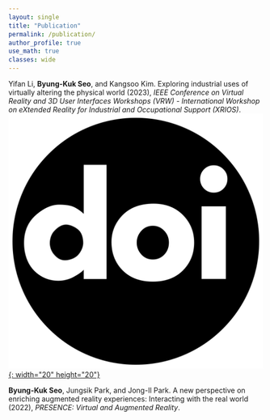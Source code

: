 ```yaml
---
layout: single
title: "Publication"
permalink: /publication/
author_profile: true
use_math: true
classes: wide
---
```


Yifan Li, **Byung-Kuk Seo**, and Kangsoo Kim. Exploring industrial uses of virtually altering the physical world (2023), *IEEE Conference on Virtual Reality and 3D User Interfaces Workshops (VRW) - International Workshop on eXtended Reality for Industrial and Occupational Support (XRIOS)*.  
[![DOI!](/assets/icon/doi.svg){: width="20" height="20"}](https://doi.org/10.1109/VRW58643.2023.00094)

**Byung-Kuk Seo**, Jungsik Park, and Jong-Il Park. A new perspective on enriching augmented reality experiences: Interacting with the real world (2022), *PRESENCE: Virtual and Augmented Reality*.

